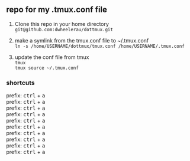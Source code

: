 ## repo for my .tmux.conf file

1.  Clone this repo in your home directory  
`git@github.com:dwheelerau/dottmux.git`  
2.  make a symlink from the tmux.conf file to ~/.tmux.conf  
`ln -s /home/USERNAME/dottmux/tmux.conf /home/USERNAME/.tmux.conf`

3. update the conf file from tmux  
`tmux`  
`tmux source ~/.tmux.conf`

### shortcuts  
prefix: <kbd>ctrl</kbd> + <kbd>a</kbd>  
prefix: <kbd>ctrl</kbd> + <kbd>a</kbd>  
prefix: <kbd>ctrl</kbd> + <kbd>a</kbd>  
prefix: <kbd>ctrl</kbd> + <kbd>a</kbd>  
prefix: <kbd>ctrl</kbd> + <kbd>a</kbd>  
prefix: <kbd>ctrl</kbd> + <kbd>a</kbd>  
prefix: <kbd>ctrl</kbd> + <kbd>a</kbd>  
prefix: <kbd>ctrl</kbd> + <kbd>a</kbd>  
prefix: <kbd>ctrl</kbd> + <kbd>a</kbd>  
prefix: <kbd>ctrl</kbd> + <kbd>a</kbd>  
